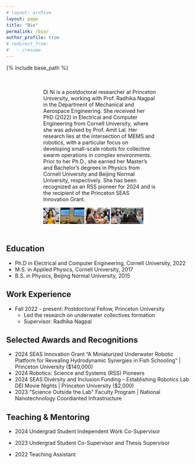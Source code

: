 ```yaml
---
# layout: archive
layout: page
title: "Bio"
permalink: /bio/
author_profile: true
# redirect_from:
#   - /resume
---
```


{% include base_path %}
<!-- {% include toc %} -->

<!-- some text can be shown here  -->




<div style="margin: 0 100px; padding: 20px 0;">

<!-- # Bio -->

Di Ni is a postdoctoral researcher at Princeton University, working with Prof. Radhika Nagpal in the Department of Mechanical and Aerospace Engineering. She received her PhD (2022) in Electrical and Computer Engineering from Cornell University, where she was advised by Prof. Amit Lal. Her research lies at the intersection of MEMS and robotics, with a particular focus on developing small-scale robots for collective swarm operations in complex environments. Prior to her Ph.D., she earned her Master’s and Bachelor’s degrees in Physics from Cornell University and Beijing Normal University, respectively. She has been recognized as an RSS pioneer for 2024 and is the recipient of the Princeton SEAS Innovation Grant. 

<div style="display: flex; align-items: center;">
  <div style="float: left; margin-right: 20px;">
    <img src="/images/Di_bio2.jpg" alt="Di Ni">
  </div>
</div>

</div>

## Education
<!-- 
| Entry            | Item   |                                                              |
| --------         | ------ | ------------------------------------------------------------ | -->
<!-- | [PhD](#)    | 2022   | Electrical and Computer Engineering, Cornell University                         |
| [M.S.](#)    | 2017   | Applied Physics, Cornell University                          |
| [B.S](#)     | 2015   | Beijing Normal University                         |
 -->

* Ph.D in Electrical and Computer Engineering, Cornell University, 2022 
* M.S. in Applied Physics, Cornell University, 2017
* B.S. in Physics, Beijing Normal University, 2015

## Work Experience
* Fall 2022 - present: Postdoctoral Fellow, Princeton University
  * Led the research on underwater collectives formation
  * Supervisor: Radhika Nagpal

## Selected Awards and Recognitions
* 2024 SEAS Innovation Grant “A Miniaturized Underwater Robotic Platform for Revealing Hydrodynamic
Synergies in Fish Schooling” | Princeton University ($140,000)
* 2024 Robotics: Science and Systems (RSS) Pioneers
* 2024 SEAS Diversity and Inclusion Funding – Establishing Robotics Lab DEI Movie Nights | 
Princeton University ($2,000)
* 2023 "Science Outside the Lab" Faculty Program | 
National Nanotechnology Coordianted Infrastructure



## Teaching & Mentoring
* 2024 Undergrad Student Independent Work Co-Supervisor

* 2023 Undergrad Student Co-Supervisor and Thesis Supervisor

* 2022 Teaching Assistant

